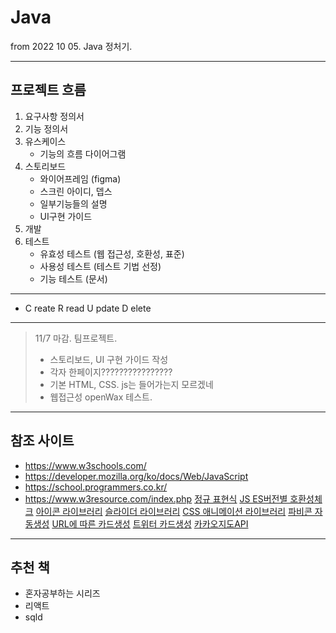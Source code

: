 # Java
from 2022 10 05. Java 정처기.

------------

## 프로젝트 흐름

1. 요구사항 정의서
2. 기능 정의서
3. 유스케이스
    * 기능의 흐름 다이어그램
4. 스토리보드
    * 와이어프레임 (figma)
    * 스크린 아이디, 뎁스
    * 일부기능들의 설명
    * UI구현 가이드
5. 개발
6. 테스트
    * 유효성 테스트 (웹 접근성, 호환성, 표준)
    * 사용성 테스트 (테스트 기법 선정)
    * 기능 테스트 (문서)
------------
* C reate R read U pdate D elete
------------

>11/7 마감. 팀프로젝트.
>   * 스토리보드, UI 구현 가이드 작성
>   * 각자 한페이지????????????????
>   * 기본 HTML, CSS. js는 들어가는지 모르겠네
>   * 웹접근성 openWax 테스트.

-------------

## 참조 사이트

- https://www.w3schools.com/
- https://developer.mozilla.org/ko/docs/Web/JavaScript
- https://school.programmers.co.kr/
- https://www.w3resource.com/index.php
[정규 표현식](https://regexr.com/)
[JS ES버전별 호환성체크](https://kangax.github.io/compat-table/es5/)
[아이콘 라이브러리](https://fontawesome.com/)
[슬라이더 라이브러리](https://swiperjs.com/)
[CSS 애니메이션 라이브러리](https://animate.style/)
[파비콘 자동생성](https://www.favicon-generator.org)
[URL에 따른 카드생성](http://ogp.me/)
[트위터 카드생성](https://developer.twitter.com/en/docs/twitter-for-websites/cards/guides/getting-started)
[카카오지도API](https://apis.map.kakao.com/)

-------------

## 추천 책

- 혼자공부하는 시리즈
- 리액트
- sqld
